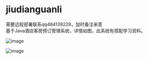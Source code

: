 # jiudianguanli<br>
需要远程部署联系qq484139229，加时备注来意<br>
基于Java酒店客房预订管理系统，详情如图，此系统有搭配学习资料。<br>

![image](https://github.com/promise-xinghai/jiudianguanli/assets/133832761/65b89b04-712e-4d0b-b597-716c05f88f23)


![image](https://github.com/promise-xinghai/jiudianguanli/assets/133832761/af4a332b-e311-477f-9ba8-21cd60002d09)
